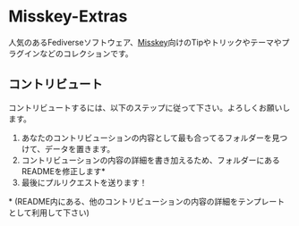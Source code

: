 # Misskey-Extras

人気のあるFediverseソフトウェア、[Misskey](https://github.com/misskey-dev/misskey)向けのTipやトリックやテーマやプラグインなどのコレクションです。

## コントリビュート

コントリビュートするには、以下のステップに従って下さい。よろしくお願いします。

1. あなたのコントリビューションの内容として最も合ってるフォルダーを見つけて、データを置きます。<br>
2. コントリビューションの内容の詳細を書き加えるため、フォルダーにあるREADMEを修正します*<br>
3. 最後にプルリクエストを送ります！

\* (README内にある、他のコントリビューションの内容の詳細をテンプレートとして利用して下さい)

